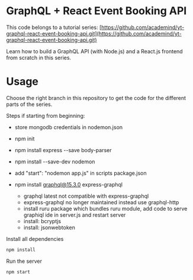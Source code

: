 # GraphQL + React Event Booking API
This code belongs to a tutorial series: [https://github.com/academind/yt-graphql-react-event-booking-api.git](https://github.com/academind/yt-graphql-react-event-booking-api.git)

Learn how to build a GraphQL API (with Node.js) and a React.js frontend from scratch in this series.

# Usage
Choose the right branch in this repository to get the code for the different parts of the series.

Steps if starting from beginning:
- store mongodb credentials in nodemon.json

- npm init 
- npm install express --save body-parser
- npm install --save-dev nodemon
- add "start": "nodemon app.js" in scripts package.json
- npm install graphql@15.3.0 express-graphql 
  - graphql latest not compatible with express-graphql 
  - express-graphql no longer maintained instead use graphql-http
  - install ruru package which bundles ruru module, add code to serve graphiql ide in server.js and restart server
  - install: bcryptjs 
  - install: jsonwebtoken 

Install all dependencies
```sh
npm install
```

Run the server
```sh
npm start
```